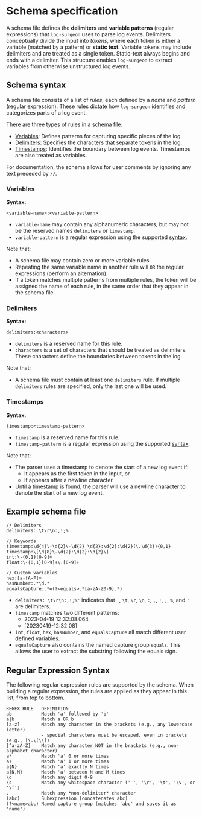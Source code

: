 # Schema specification

A schema file defines the **delimiters** and **variable patterns** (regular expressions) that
`log-surgeon` uses to parse log events. Delimiters conceptually divide the input into *tokens*,
where each token is either a variable (matched by a pattern) or **static text**. Variable tokens may
include delimiters and are treated as a single token. Static-text always begins and ends with a
delimiter. This structure enables `log-surgeon` to extract variables from otherwise unstructured log
events.

## Schema syntax

A schema file consists of a list of *rules*, each defined by a *name* and *pattern* (regular
expression). These rules dictate how `log-surgeon` identifies and categorizes parts of a log event.

There are three types of rules in a schema file:

* [Variables](#variables): Defines patterns for capturing specific pieces of the log.
* [Delimiters](#delimiters): Specifies the characters that separate tokens in the log.
* [Timestamps](#timestamps): Identifies the boundary between log events. Timestamps are also treated
as variables.

For documentation, the schema allows for user comments by ignoring any text preceded by `//`.

### Variables

**Syntax:**

```
<variable-name>:<variable-pattern>
```
* `variable-name` may contain any alphanumeric characters, but may not be the reserved names
`delimiters` or `timestamp`.
* `variable-pattern` is a regular expression using the supported
[syntax](#regular-expression-syntax).

Note that:
* A schema file may contain zero or more variable rules.
* Repeating the same variable name in another rule will `OR` the regular expressions (perform an
alternation).
* If a token matches multiple patterns from multiple rules, the token will be assigned the name of
each rule, in the same order that they appear in the schema file.

### Delimiters

**Syntax:**

```
delimiters:<characters>
```
* `delimiters` is a reserved name for this rule.
* `characters` is a set of characters that should be treated as delimiters. These characters define
the boundaries between tokens in the log.

Note that:
* A schema file must contain at least one `delimiters` rule. If multiple `delimiters` rules are
specified, only the last one will be used.

### Timestamps

**Syntax:**

```
timestamp:<timestamp-pattern>
```
* `timestamp` is a reserved name for this rule.
* `timestamp-pattern` is a regular expression using the supported
  [syntax](#regular-expression-syntax).

Note that:
* The parser uses a timestamp to denote the start of a new log event if:
  * It appears as the first token in the input, or
  * It appears after a newline character.
* Until a timestamp is found, the parser will use a newline character to denote the start of a new
log event.

## Example schema file

```
// Delimiters
delimiters: \t\r\n:,!;%

// Keywords
timestamp:\d{4}\-\d{2}\-\d{2} \d{2}:\d{2}:\d{2}(\.\d{3}){0,1}
timestamp:\[\d{8}\-\d{2}:\d{2}:\d{2}\]
int:\-{0,1}[0-9]+
float:\-{0,1}[0-9]+\.[0-9]+

// Custom variables
hex:[a-fA-F]+
hasNumber:.*\d.*
equalsCapture:.*=(?<equals>.*[a-zA-Z0-9].*)
```
* `delimiters: \t\r\n:,!;%'` indicates that ` `, `\t`, `\r`, `\n`, `:`, `,`,
  `!`, `;`, `%`, and `'` are delimiters.
* `timestamp` matches two different patterns:
    * 2023-04-19 12:32:08.064
    * [20230419-12:32:08]
* `int`, `float`, `hex`, `hasNumber`, and `equalsCapture` all match different user defined
variables.
* `equalsCapture` also contains the named capture group `equals`. This allows the user to extract
the substring following the equals sign.

## Regular Expression Syntax

The following regular expression rules are supported by the schema. When building a regular
expression, the rules are applied as they appear in this list, from top to bottom.
```
REGEX RULE   DEFINITION
ab           Match 'a' followed by 'b'
a|b          Match a OR b
[a-z]        Match any character in the brackets (e.g., any lowercase letter)
             - special characters must be escaped, even in brackets (e.g., [\.\(\\])
[^a-zA-Z]    Match any character NOT in the brackets (e.g., non-alphabet character)
a*           Match 'a' 0 or more times
a+           Match 'a' 1 or more times
a{N}         Match 'a' exactly N times
a{N,M}       Match 'a' between N and M times
\d           Match any digit 0-9
\s           Match any whitespace character (' ', '\r', '\t', '\v', or '\f')
.            Match any *non-delimiter* character
(abc)        Subexpression (concatenates abc)
(?<name>abc) Named capture group (matches 'abc' and saves it as 'name')
```
